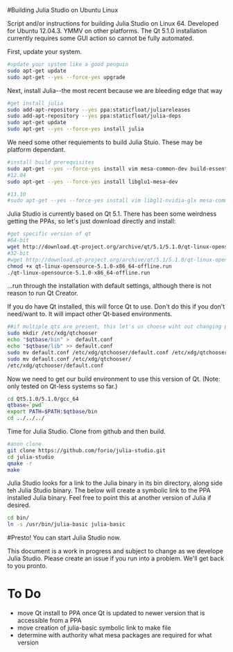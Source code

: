 #Building Julia Studio on Ubuntu Linux

Script and/or instructions for building Julia Studio on Linux 64.  Developed for Ubuntu 12.04.3.  YMMV on other platforms. The Qt 5.1.0 installation currently requires some GUI action so cannot be fully automated.  


First, update your system.
```bash
#update your system like a good penguin
sudo apt-get update
sudo apt-get --yes --force-yes upgrade
```

Next, install Julia--the most recent because we are bleeding edge that way
```bash
#get install julia
sudo add-apt-repository --yes ppa:staticfloat/juliareleases
sudo add-apt-repository --yes ppa:staticfloat/julia-deps
sudo apt-get update
sudo apt-get --yes --force-yes install julia 
```

We need some other requiements to build Julia Stuio.  These may be platform dependant. 
```bash
#install build prerequisites
sudo apt-get --yes --force-yes install vim mesa-common-dev build-essential wget
#12.04
sudo apt-get --yes --force-yes install libglu1-mesa-dev

#13.10
#sudo apt-get --yes --force-yes install vim libgl1-nvidia-glx mesa-commonlibglu1-mesa-dev 
```

Julia Studio is currently based on Qt 5.1.  There has been some weirdness getting the PPAs, so let's just download directly and install:
```bash
#get specific version of qt
#64-bit
wget http://download.qt-project.org/archive/qt/5.1/5.1.0/qt-linux-opensource-5.1.0-x86_64-offline.run
#32-bit
#wget http://download.qt-project.org/archive/qt/5.1/5.1.0/qt-linux-opensource-5.1.0-x86-offline.run 
chmod +x qt-linux-opensource-5.1.0-x86_64-offline.run 
./qt-linux-opensource-5.1.0-x86_64-offline.run 
```
...run through the installation with default settings, although there is not reason to run Qt Creator.

If you do have Qt installed, this will force Qt to use.  Don't do this if you don't need/want to.  It will impact other Qt-based environments.
```bash
##if multiple qts are present, this let's us choose wiht out changing path
sudo mkdir /etc/xdg/qtchooser
echo "$qtbase/bin" >  default.conf
echo "$qtbase/lib" >> default.conf
sudo mv default.conf /etc/xdg/qtchooser/default.conf /etc/xdg/qtchooser/default.conf.bu 
sudo mv default.conf /etc/xdg/qtchooser/
/etc/xdg/qtchooser/default.conf

```

Now we need to get our build environment to use this version of Qt.  (Note: only tested on Qt-less systems so far.)
```bash
cd Qt5.1.0/5.1.0/gcc_64
qtbase=`pwd`
export PATH=$PATH:$qtbase/bin
cd ../../../
```

Time for Julia Studio. Clone from github and then build.  
```bash
#anon clone
git clone https://github.com/forio/julia-studio.git
cd julia-studio
qmake -r
make
```

Julia Studio looks for a link to the Julia binary in its bin directory, along side teh Julia Studio binary.  The below will create a symbolic link to the PPA installed Julia binary.  Feel free to point this at another version of Julia if desired.  

```bash
cd bin/
ln -s /usr/bin/julia-basic julia-basic
```

#Presto!  You can start Julia Studio now.

This document is a work in progress and subject to change as we develope Julia Studio.  Please create an issue if you run into a problem.  We'll get back to you pronto.

# To Do
 * move Qt install to PPA once Qt is updated to newer version that is accessible from a PPA
 * move creation of julia-basic symbolic link to make file
 * determine with authority what mesa packages are required for what version
